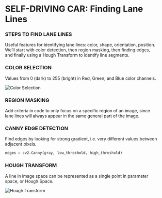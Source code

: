 # SELF-DRIVING CAR: Finding Lane Lines

### STEPS TO FIND LANE LINES
Useful features for identifying lane lines: color, shape, orientation, position. We’ll start with color detection, then region masking, then finding edges, and finally using a Hough Transform to identify line segments.

### COLOR SELECTION
Values from 0 (dark) to 255 (bright) in Red, Green, and Blue color channels.

![Color Selection](https://github.com/PooyaAlamirpour/FindingLaneLines/blob/master/Pictures/COLOR_SELECTION.png)

### REGION MASKING
Add criteria in code to only focus on a specific region of an image, since lane lines will always appear in the same general part of the image.

### CANNY EDGE DETECTION
Find edges by looking for strong gradient, i.e. very different values between adjacent pixels.
```python
edges = cv2.Canny(gray, low_threshold, high_threshold)
```

### HOUGH TRANSFORM
A line in image space can be represented as a single point in parameter space, or Hough Space.

![Hough Transform](https://github.com/PooyaAlamirpour/FindingLaneLines/blob/master/Pictures/HOUGH_TRANSFORM.png)